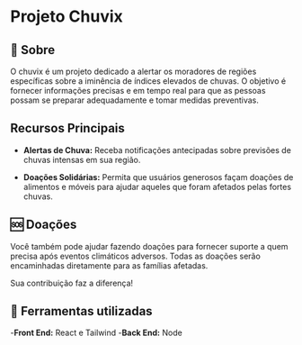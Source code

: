 # Projeto Chuvix

## 🚨 Sobre

O chuvix é um projeto dedicado a alertar os moradores de regiões específicas sobre a iminência de índices elevados de chuvas. O objetivo é fornecer informações precisas e em tempo real para que as pessoas possam se preparar adequadamente e tomar medidas preventivas.

## Recursos Principais

- **Alertas de Chuva:** Receba notificações antecipadas sobre previsões de chuvas intensas em sua região.
  
- **Doações Solidárias:** Permita que usuários generosos façam doações de alimentos e móveis para ajudar aqueles que foram afetados pelas fortes chuvas.

## 🆘 Doações 

Você também pode ajudar fazendo doações para fornecer suporte a quem precisa após eventos climáticos adversos. Todas as doações serão encaminhadas diretamente para as famílias afetadas.

Sua contribuição faz a diferença!

## 🔨 Ferramentas utilizadas

-**Front End:** React e Tailwind
-**Back End:**  Node
